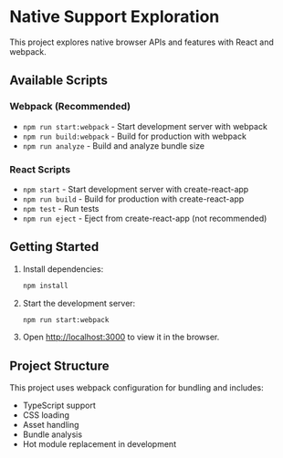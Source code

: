 # Native Support Exploration

This project explores native browser APIs and features with React and webpack.

## Available Scripts

### Webpack (Recommended)
- `npm run start:webpack` - Start development server with webpack
- `npm run build:webpack` - Build for production with webpack
- `npm run analyze` - Build and analyze bundle size

### React Scripts
- `npm start` - Start development server with create-react-app
- `npm run build` - Build for production with create-react-app
- `npm test` - Run tests
- `npm run eject` - Eject from create-react-app (not recommended)

## Getting Started

1. Install dependencies:
   ```bash
   npm install
   ```

2. Start the development server:
   ```bash
   npm run start:webpack
   ```

3. Open [http://localhost:3000](http://localhost:3000) to view it in the browser.

## Project Structure

This project uses webpack configuration for bundling and includes:
- TypeScript support
- CSS loading
- Asset handling
- Bundle analysis
- Hot module replacement in development
